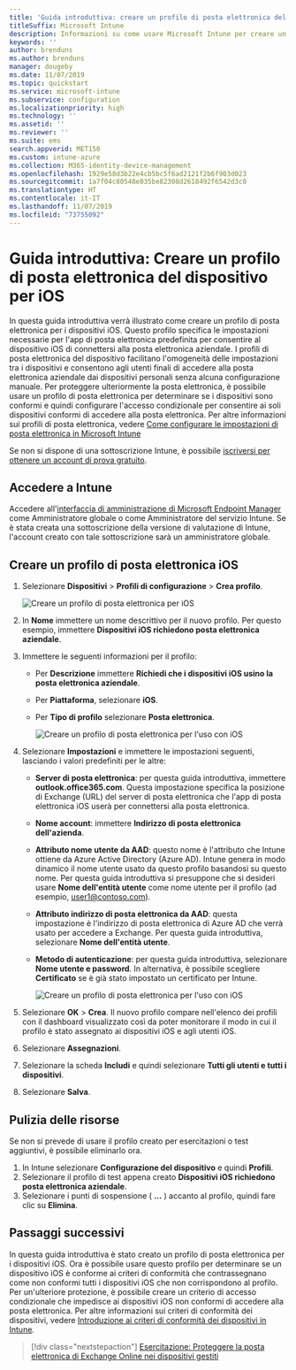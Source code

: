```yaml
---
title: 'Guida introduttiva: creare un profilo di posta elettronica del dispositivo per iOS'
titleSuffix: Microsoft Intune
description: Informazioni su come usare Microsoft Intune per creare un profilo di posta elettronica del dispositivo affinché i dispositivi iOS possano connettersi in modo sicuro alla posta elettronica aziendale.
keywords: ''
author: brenduns
ms.author: brenduns
manager: dougeby
ms.date: 11/07/2019
ms.topic: quickstart
ms.service: microsoft-intune
ms.subservice: configuration
ms.localizationpriority: high
ms.technology: ''
ms.assetid: ''
ms.reviewer: ''
ms.suite: ems
search.appverid: MET150
ms.custom: intune-azure
ms.collection: M365-identity-device-management
ms.openlocfilehash: 1929e58d3b22e4cb5bc5f6ad2121f2b6f903d023
ms.sourcegitcommit: 1a7f04c80548e035be82308d2618492f6542d3c0
ms.translationtype: HT
ms.contentlocale: it-IT
ms.lasthandoff: 11/07/2019
ms.locfileid: "73755092"
---
```

# <a name="quickstart-create-an-email-device-profile-for-ios"></a>Guida introduttiva: Creare un profilo di posta elettronica del dispositivo per iOS

In questa guida introduttiva verrà illustrato come creare un profilo di posta elettronica per i dispositivi iOS. Questo profilo specifica le impostazioni necessarie per l'app di posta elettronica predefinita per consentire al dispositivo iOS di connettersi alla posta elettronica aziendale. I profili di posta elettronica del dispositivo facilitano l'omogeneità delle impostazioni tra i dispositivi e consentono agli utenti finali di accedere alla posta elettronica aziendale dai dispositivi personali senza alcuna configurazione manuale. Per proteggere ulteriormente la posta elettronica, è possibile usare un profilo di posta elettronica per determinare se i dispositivi sono conformi e quindi configurare l'accesso condizionale per consentire ai soli dispositivi conformi di accedere alla posta elettronica. Per altre informazioni sui profili di posta elettronica, vedere [Come configurare le impostazioni di posta elettronica in Microsoft Intune](email-settings-configure.md)

Se non si dispone di una sottoscrizione Intune, è possibile [iscriversi per ottenere un account di prova gratuito](../fundamentals/free-trial-sign-up.md).

## <a name="sign-in-to-intune"></a>Accedere a Intune

Accedere all'[interfaccia di amministrazione di Microsoft Endpoint Manager](https://go.microsoft.com/fwlink/?linkid=2109431) come Amministratore globale o come Amministratore del servizio Intune. Se è stata creata una sottoscrizione della versione di valutazione di Intune, l'account creato con tale sottoscrizione sarà un amministratore globale.

## <a name="create-an-ios-email-profile"></a>Creare un profilo di posta elettronica iOS

1. Selezionare **Dispositivi** > **Profili di configurazione** > **Crea profilo**.

   ![Creare un profilo di posta elettronica per iOS](./media/quickstart-email-profile/ios-create-profile.png)

2. In **Nome** immettere un nome descrittivo per il nuovo profilo. Per questo esempio, immettere **Dispositivi iOS richiedono posta elettronica aziendale**.
3. Immettere le seguenti informazioni per il profilo:
    - Per **Descrizione** immettere **Richiedi che i dispositivi iOS usino la posta elettronica aziendale**.
    - Per **Piattaforma**, selezionare **iOS**.
    - Per **Tipo di profilo** selezionare **Posta elettronica**.

        ![Creare un profilo di posta elettronica per l'uso con iOS](./media/quickstart-email-profile/ios-email-profile-name.png)

4. Selezionare **Impostazioni** e immettere le impostazioni seguenti, lasciando i valori predefiniti per le altre:
   - **Server di posta elettronica**: per questa guida introduttiva, immettere **outlook.office365.com**. Questa impostazione specifica la posizione di Exchange (URL) del server di posta elettronica che l'app di posta elettronica iOS userà per connettersi alla posta elettronica.
   - **Nome account**: immettere **Indirizzo di posta elettronica dell'azienda**.
   - **Attributo nome utente da AAD**: questo nome è l'attributo che Intune ottiene da Azure Active Directory (Azure AD). Intune genera in modo dinamico il nome utente usato da questo profilo basandosi su questo nome. Per questa guida introduttiva si presuppone che si desideri usare **Nome dell'entità utente** come nome utente per il profilo (ad esempio, user1@contoso.com).
   - **Attributo indirizzo di posta elettronica da AAD**: questa impostazione è l'indirizzo di posta elettronica di Azure AD che verrà usato per accedere a Exchange. Per questa guida introduttiva, selezionare **Nome dell'entità utente**.
   - **Metodo di autenticazione**: per questa guida introduttiva, selezionare **Nome utente e password**. In alternativa, è possibile scegliere **Certificato** se è già stato impostato un certificato per Intune.

        ![Creare un profilo di posta elettronica per l'uso con iOS](./media/quickstart-email-profile/ios-email-profile.png)

5. Selezionare **OK** > **Crea**. Il nuovo profilo compare nell'elenco dei profili con il dashboard visualizzato così da poter monitorare il modo in cui il profilo è stato assegnato ai dispositivi iOS e agli utenti iOS.
6. Selezionare **Assegnazioni**.
7. Selezionare la scheda **Includi** e quindi selezionare **Tutti gli utenti e tutti i dispositivi**. 
8. Selezionare **Salva**.

## <a name="clean-up-resources"></a>Pulizia delle risorse

Se non si prevede di usare il profilo creato per esercitazioni o test aggiuntivi, è possibile eliminarlo ora.

1. In Intune selezionare **Configurazione del dispositivo** e quindi **Profili**.
2. Selezionare il profilo di test appena creato **Dispositivi iOS richiedono posta elettronica aziendale**.
3. Selezionare i punti di sospensione ( **...** ) accanto al profilo, quindi fare clic su **Elimina**.

## <a name="next-steps"></a>Passaggi successivi

In questa guida introduttiva è stato creato un profilo di posta elettronica per i dispositivi iOS. Ora è possibile usare questo profilo per determinare se un dispositivo iOS è conforme ai criteri di conformità che contrassegnano come non conformi tutti i dispositivi iOS che non corrispondono al profilo. Per un'ulteriore protezione, è possibile creare un criterio di accesso condizionale che impedisce ai dispositivi iOS non conformi di accedere alla posta elettronica. Per altre informazioni sui criteri di conformità dei dispositivi, vedere [Introduzione ai criteri di conformità dei dispositivi in Intune](../protect/device-compliance-get-started.md).

> [!div class="nextstepaction"]
> [Esercitazione: Proteggere la posta elettronica di Exchange Online nei dispositivi gestiti](../tutorial-protect-email-on-enrolled-devices.md)
